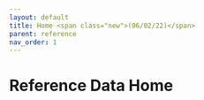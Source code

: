 ```yaml
---
layout: default
title: Home <span class="new">(06/02/22)</span>
parent: reference
nav_order: 1
---
```


<style>
img {
	border:  1px solid black;
}
</style>

# Reference Data Home